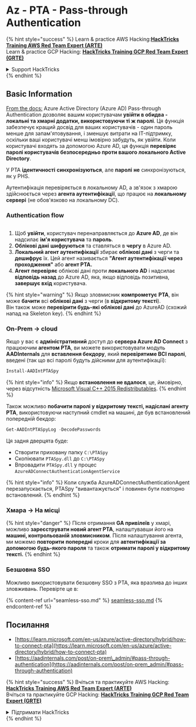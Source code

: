 # Az - PTA - Pass-through Authentication

{% hint style="success" %}
Learn & practice AWS Hacking:<img src="../../../../.gitbook/assets/image (1) (1) (1).png" alt="" data-size="line">[**HackTricks Training AWS Red Team Expert (ARTE)**](https://training.hacktricks.xyz/courses/arte)<img src="../../../../.gitbook/assets/image (1) (1) (1).png" alt="" data-size="line">\
Learn & practice GCP Hacking: <img src="../../../../.gitbook/assets/image (2).png" alt="" data-size="line">[**HackTricks Training GCP Red Team Expert (GRTE)**<img src="../../../../.gitbook/assets/image (2).png" alt="" data-size="line">](https://training.hacktricks.xyz/courses/grte)

<details>

<summary>Support HackTricks</summary>

* Check the [**subscription plans**](https://github.com/sponsors/carlospolop)!
* **Join the** 💬 [**Discord group**](https://discord.gg/hRep4RUj7f) or the [**telegram group**](https://t.me/peass) or **follow** us on **Twitter** 🐦 [**@hacktricks\_live**](https://twitter.com/hacktricks_live)**.**
* **Share hacking tricks by submitting PRs to the** [**HackTricks**](https://github.com/carlospolop/hacktricks) and [**HackTricks Cloud**](https://github.com/carlospolop/hacktricks-cloud) github repos.

</details>
{% endhint %}

## Basic Information

[From the docs:](https://learn.microsoft.com/en-us/entra/identity/hybrid/connect/how-to-connect-pta) Azure Active Directory (Azure AD) Pass-through Authentication дозволяє вашим користувачам **увійти в обидва - локальні та хмарні додатки, використовуючи ті ж паролі**. Ця функція забезпечує кращий досвід для ваших користувачів - один пароль менше для запам'ятовування, і зменшує витрати на IT-підтримку, оскільки ваші користувачі менш імовірно забудуть, як увійти. Коли користувачі входять за допомогою Azure AD, ця функція **перевіряє паролі користувачів безпосередньо проти вашого локального Active Directory**.

У PTA **ідентичності** **синхронізуються**, але **паролі** **не** синхронізуються, як у PHS.

Аутентифікація перевіряється в локальному AD, а зв'язок з хмарою здійснюється через **агента аутентифікації**, що працює на **локальному сервері** (не обов'язково на локальному DC).

### Authentication flow

<figure><img src="../../../../.gitbook/assets/image (92).png" alt=""><figcaption></figcaption></figure>

1. Щоб **увійти**, користувач перенаправляється до **Azure AD**, де він надсилає **ім'я користувача** та **пароль**.
2. **Облікові дані** **шифруються** та ставляться в **чергу** в Azure AD.
3. **Локальний агент аутентифікації** збирає **облікові дані** з черги та **дешифрує** їх. Цей агент називається **"Агент аутентифікації через проходження"** або **агент PTA.**
4. **Агент** **перевіряє** облікові дані проти **локального AD** і надсилає **відповідь** **назад** до Azure AD, яка, якщо відповідь позитивна, **завершує вхід** користувача.

{% hint style="warning" %}
Якщо зловмисник **компрометує** **PTA**, він може **бачити** всі **облікові дані** з черги (в **відкритому тексті**).\
Він також може **перевірити будь-які облікові дані** до AzureAD (схожий напад на Skeleton key).
{% endhint %}

### On-Prem -> cloud

Якщо у вас є **адміністративний** доступ до **сервера Azure AD Connect** з працюючим **агентом PTA**, ви можете використовувати модуль **AADInternals** для **вставлення бекдору**, який **перевірятиме ВСІ паролі**, введені (так що всі паролі будуть дійсними для аутентифікації):
```powershell
Install-AADIntPTASpy
```
{% hint style="info" %}
Якщо **встановлення не вдалося**, це, ймовірно, через відсутність [Microsoft Visual C++ 2015 Redistributables](https://download.microsoft.com/download/6/A/A/6AA4EDFF-645B-48C5-81CC-ED5963AEAD48/vc_redist.x64.exe).
{% endhint %}

Також можливо **побачити паролі у відкритому тексті, надіслані агенту PTA**, використовуючи наступний cmdlet на машині, де був встановлений попередній бекдор:
```powershell
Get-AADIntPTASpyLog -DecodePasswords
```
Ця задня дверцята буде:

* Створити приховану папку `C:\PTASpy`
* Скопіювати `PTASpy.dll` до `C:\PTASpy`
* Впровадити `PTASpy.dll` у процес `AzureADConnectAuthenticationAgentService`

{% hint style="info" %}
Коли служба AzureADConnectAuthenticationAgent перезапускається, PTASpy "вивантажується" і повинен бути повторно встановлений.
{% endhint %}

### Хмара -> На місці

{% hint style="danger" %}
Після отримання **GA привілеїв** у хмарі, можливо **зареєструвати новий агент PTA**, налаштувавши його на **машині, контрольованій зловмисником**. Після налаштування агента, ми можемо **повторити** **попередні** кроки для **автентифікації за допомогою будь-якого пароля** та також **отримати паролі у відкритому тексті.**
{% endhint %}

### Безшовна SSO

Можливо використовувати безшовну SSO з PTA, яка вразлива до інших зловживань. Перевірте це в:

{% content-ref url="seamless-sso.md" %}
[seamless-sso.md](seamless-sso.md)
{% endcontent-ref %}

## Посилання

* [https://learn.microsoft.com/en-us/azure/active-directory/hybrid/how-to-connect-pta](https://learn.microsoft.com/en-us/azure/active-directory/hybrid/how-to-connect-pta)
* [https://aadinternals.com/post/on-prem\_admin/#pass-through-authentication](https://aadinternals.com/post/on-prem_admin/#pass-through-authentication)

{% hint style="success" %}
Вчіться та практикуйте AWS Hacking:<img src="../../../../.gitbook/assets/image (1) (1) (1).png" alt="" data-size="line">[**HackTricks Training AWS Red Team Expert (ARTE)**](https://training.hacktricks.xyz/courses/arte)<img src="../../../../.gitbook/assets/image (1) (1) (1).png" alt="" data-size="line">\
Вчіться та практикуйте GCP Hacking: <img src="../../../../.gitbook/assets/image (2).png" alt="" data-size="line">[**HackTricks Training GCP Red Team Expert (GRTE)**<img src="../../../../.gitbook/assets/image (2).png" alt="" data-size="line">](https://training.hacktricks.xyz/courses/grte)

<details>

<summary>Підтримати HackTricks</summary>

* Перевірте [**плани підписки**](https://github.com/sponsors/carlospolop)!
* **Приєднуйтесь до** 💬 [**групи Discord**](https://discord.gg/hRep4RUj7f) або [**групи Telegram**](https://t.me/peass) або **слідкуйте** за нами в **Twitter** 🐦 [**@hacktricks\_live**](https://twitter.com/hacktricks_live)**.**
* **Діліться хакерськими трюками, подаючи PR до** [**HackTricks**](https://github.com/carlospolop/hacktricks) та [**HackTricks Cloud**](https://github.com/carlospolop/hacktricks-cloud) репозиторіїв на GitHub.

</details>
{% endhint %}
